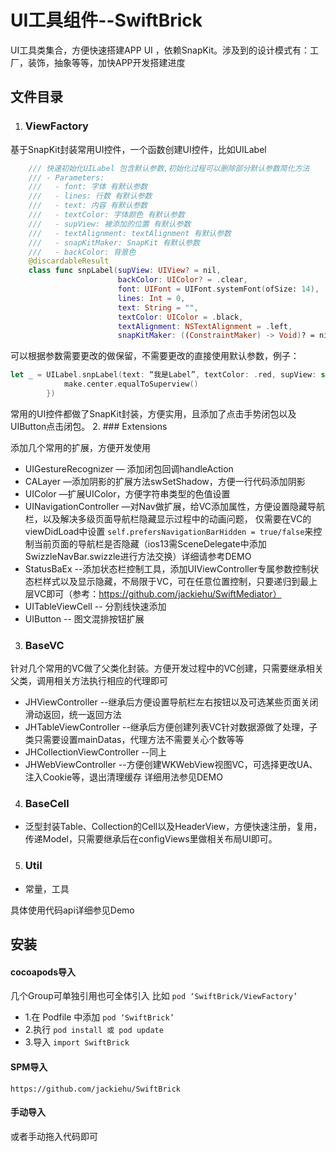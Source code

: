 # UI工具组件--SwiftBrick
UI工具类集合，方便快速搭建APP UI ，依赖SnapKit。涉及到的设计模式有：工厂，装饰，抽象等等，加快APP开发搭建进度
## 文件目录
1. ### ViewFactory

  基于SnapKit封装常用UI控件，一个函数创建UI控件，比如UILabel
```swift
    /// 快速初始化UILabel 包含默认参数,初始化过程可以删除部分默认参数简化方法
    /// - Parameters:
    ///   - font: 字体 有默认参数
    ///   - lines: 行数 有默认参数
    ///   - text: 内容 有默认参数
    ///   - textColor: 字体颜色 有默认参数
    ///   - supView: 被添加的位置 有默认参数
    ///   - textAlignment: textAlignment 有默认参数
    ///   - snapKitMaker: SnapKit 有默认参数
    ///   - backColor: 背景色
    @discardableResult
    class func snpLabel(supView: UIView? = nil,
                        backColor: UIColor? = .clear,
                        font: UIFont = UIFont.systemFont(ofSize: 14),
                        lines: Int = 0,
                        text: String = "",
                        textColor: UIColor = .black,
                        textAlignment: NSTextAlignment = .left,
                        snapKitMaker: ((ConstraintMaker) -> Void)? = nil) -> UILabel 
```
可以根据参数需要更改的做保留，不需要更改的直接使用默认参数，例子：
```swift
let _ = UILabel.snpLabel(text: “我是Label”, textColor: .red, supView: self.view, snapKitMaker: { (make) in
            make.center.equalToSuperview()
        })
```
常用的UI控件都做了SnapKit封装，方便实用，且添加了点击手势闭包以及UIButton点击闭包。
2. ### Extensions

  添加几个常用的扩展，方便开发使用
* UIGestureRecognizer — 添加闭包回调handleAction
* CALayer  —添加阴影的扩展方法swSetShadow，方便一行代码添加阴影
* UIColor —扩展UIColor，方便字符串类型的色值设置
* UINavigationController —对Nav做扩展，给VC添加属性，方便设置隐藏导航栏，以及解决多级页面导航栏隐藏显示过程中的动画问题，
仅需要在VC的viewDidLoad中设置 `self.prefersNavigationBarHidden = true/false`来控制当前页面的导航栏是否隐藏（ios13需SceneDelegate中添加SwizzleNavBar.swizzle进行方法交换）详细请参考DEMO
* StatusBaEx --添加状态栏控制工具，添加UIViewController专属参数控制状态栏样式以及显示隐藏，不局限于VC，可在任意位置控制，只要递归到最上层VC即可（参考：https://github.com/jackiehu/SwiftMediator）
* UITableViewCell -- 分割线快速添加
* UIButton -- 图文混排按钮扩展
3. ### BaseVC

  针对几个常用的VC做了父类化封装。方便开发过程中的VC创建，只需要继承相关父类，调用相关方法执行相应的代理即可
* JHViewController   --继承后方便设置导航栏左右按钮以及可选某些页面关闭滑动返回，统一返回方法
* JHTableViewController  --继承后方便创建列表VC针对数据源做了处理，子类只需要设置mainDatas，代理方法不需要关心个数等等
* JHCollectionViewController  --同上
* JHWebViewController --方便创建WKWebView视图VC，可选择更改UA、注入Cookie等，退出清理缓存
详细用法参见DEMO
4. ### BaseCell
* 泛型封装Table、Collection的Cell以及HeaderView，方便快速注册，复用，传递Model，只需要继承后在configViews里做相关布局UI即可。
5. ### Util
* 常量，工具

具体使用代码api详细参见Demo

## 安装
#### cocoapods导入
几个Group可单独引用也可全体引入
比如 `pod ‘SwiftBrick/ViewFactory’`
* 1.在 Podfile 中添加 `pod ‘SwiftBrick’`
* 2.执行 `pod install 或 pod update`
* 3.导入 `import SwiftBrick`
#### SPM导入

`https://github.com/jackiehu/SwiftBrick`

#### 手动导入

或者手动拖入代码即可
